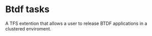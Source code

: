 # Btdf tasks
A TFS extention that allows a user to release BTDF applications in a clustered enviroment.
